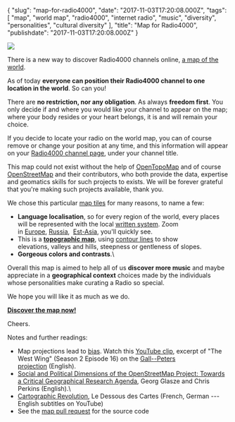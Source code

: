 {
    "slug": "map-for-radio4000",
    "date": "2017-11-03T17:20:08.000Z",
    "tags": [
        "map",
        "world map",
        "radio4000",
        "internet radio",
        "music",
        "diversity",
        "personalities",
        "cultural diversity"
    ],
    "title": "Map for Radio4000",
    "publishdate": "2017-11-03T17:20:08.000Z"
}

![](/images/tumblr_inline_oyundzTakN1qcamag_1280.jpg)

There is a new way to discover Radio4000 channels online, [a map of the
world](https://radio4000.com/map).

As of today **everyone can position their Radio4000 channel to one
location in the world**. So can you!

There are **no restriction, nor any obligation**. As always **freedom
first**. You only decide if and where you would like your channel to
appear on the map; where your body resides or your heart belongs, it is
and will remain your choice.

If you decide to locate your radio on the world map, you can of course
remove or change your position at any time, and this information will
appear on your [Radio4000 channel
page](https://radio4000.com/artisanal-cheeseburgers), under your channel
title.

This map could not exist without the help
of [OpenTopoMap](https://opentopomap.org/about) and of course
[OpenStreetMap](https://www.openstreetmap.org/copyright) and their
contributors, who both provide the data, expertise and geomatics skills
for such projects to exists. We will be forever grateful that you're
making such projects available, thank you.

We chose this particular [map
tiles](http://wiki.openstreetmap.org/wiki/Tiles) for many reasons, to
name a few:

-   **Language localisation**, so for every region of the world, every
    places will be represented with the local [written
    system](https://en.wikipedia.org/wiki/Writing_system). Zoom
    in [Europe](https://radio4000.com/map?lat=49.25346477497736&lng=7.053222656250001&zoom=5), [Russia](https://radio4000.com/map?lat=55.606281251302114&lng=50.3448486328125&zoom=7),
     [Est-Asia](https://radio4000.com/map?lat=37.84015683604136&lng=121.75048828125001&zoom=5),
    you'll quickly see.
-   This is a [**topographic
    map**](https://en.wikipedia.org/wiki/Topographic_map),
    using [contour lines](https://en.wikipedia.org/wiki/Contour_line) to
    show elevations, valleys and hills, steepness or gentleness of
    slopes.
-   **Gorgeous colors and contrasts**.\

Overall this map is aimed to help all of us **discover more music**
and maybe appreciate in a **geographical context** choices made by the
individuals whose personalities make curating a Radio so special.

We hope you will like it as much as we do.

**[Discover the map now!](https://radio4000.com/map)**

Cheers.

Notes and further readings:

-   Map projections lead to
    [bias](https://360.here.com/2015/05/25/problem-projections/). Watch
    this [YouTube clip](https://www.youtube.com/watch?v=vVX-PrBRtTY),
    excerpt of "The West Wing" (Season 2 Episode 16) on
    the [Gall--Peters
    projection](https://en.wikipedia.org/wiki/Gall%E2%80%93Peters_projection) (English).
-   [Social and Political Dimensions of the OpenStreetMap Project:
    Towards a Critical Geographical Research
    Agenda](https://www.researchgate.net/publication/280979029_Social_and_Political_Dimensions_of_the_OpenStreetMap_Project_Towards_a_Critical_Geographical_Research_Agenda),
    Georg Glasze and Chris Perkins (English).\
-   [Cartographic
    Revolution](http://ddc.arte.tv/nos-cartes/revolution-cartographique),
    Le Dessous des Cartes (French, German --- English subtitles on
    YouTube)
-   See the [map pull
    request](https://github.com/internet4000/radio4000/pull/115) for the
    source code

